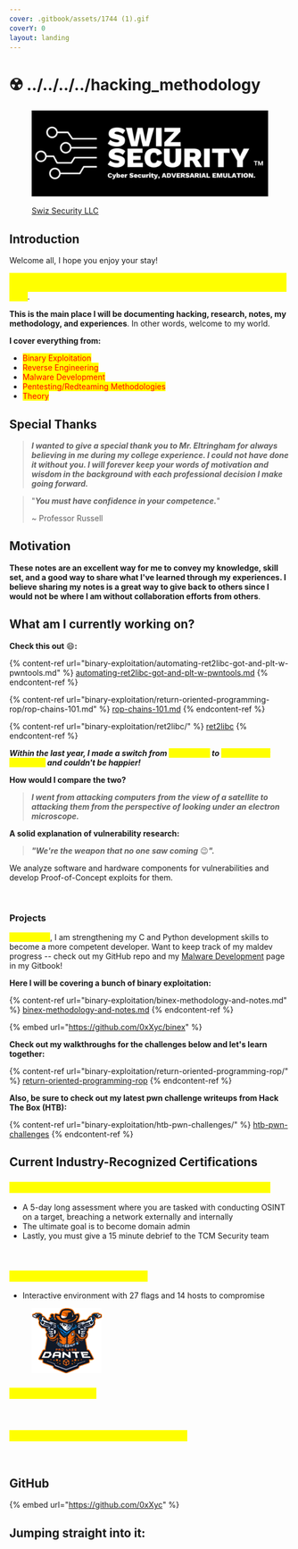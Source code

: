 ```yaml
---
cover: .gitbook/assets/1744 (1).gif
coverY: 0
layout: landing
---
```


# ☢️ ../../../../hacking\_methodology

<figure><img src=".gitbook/assets/image (1) (1) (1) (1) (1) (1) (1) (1) (1) (1) (1) (1) (1) (1) (1) (1) (1) (1) (1) (1) (1) (1) (1) (1) (1) (1) (1) (1) (1) (1).png" alt=""><figcaption><p><a href="https://swizsecurity.com/">Swiz Security LLC</a></p></figcaption></figure>

## Introduction

Welcome all, I hope you enjoy your stay!

_<mark style="color:yellow;">Knowledge should be free, accessible to all, and in one place. The security community permitted me to be able to learn all of this, this is just me giving back</mark>._

**This is the main place I will be documenting hacking, research, notes, my methodology, and experiences**. In other words, welcome to my world.

**I cover everything from:**

* <mark style="color:red;">Binary Exploitation</mark>
* <mark style="color:red;">Reverse Engineering</mark>
* <mark style="color:red;">Malware Development</mark>
* <mark style="color:red;">Pentesting/Redteaming Methodologies</mark>
* <mark style="color:red;">Theory</mark>

## Special Thanks

> _**I wanted to give a special thank you to Mr. Eltringham for always believing in me during my college experience. I could not have done it without you. I will forever keep your words of motivation and wisdom in the background with each professional decision I make going forward.**_

> "_**You must have confidence in your competence.**_"
>
> \~ Professor Russell

## Motivation

**These notes are an excellent way for me to convey my knowledge, skill set, and a good way to share what I've learned through my experiences. I believe sharing my notes is a great way to give back to others since I would not be where I am without collaboration efforts from others**.

## What am I currently working on?

**Check this out** :smile:**:**&#x20;

{% content-ref url="binary-exploitation/automating-ret2libc-got-and-plt-w-pwntools.md" %}
[automating-ret2libc-got-and-plt-w-pwntools.md](binary-exploitation/automating-ret2libc-got-and-plt-w-pwntools.md)
{% endcontent-ref %}

{% content-ref url="binary-exploitation/return-oriented-programming-rop/rop-chains-101.md" %}
[rop-chains-101.md](binary-exploitation/return-oriented-programming-rop/rop-chains-101.md)
{% endcontent-ref %}

{% content-ref url="binary-exploitation/ret2libc/" %}
[ret2libc](binary-exploitation/ret2libc/)
{% endcontent-ref %}

_**Within the last year, I made a switch from&#x20;**<mark style="color:yellow;">**Pentesting**</mark>**&#x20;to&#x20;**<mark style="color:yellow;">**Vulnerability Research**</mark>**&#x20;and couldn't be happier!**_&#x20;

**How would I compare the two?**

> _**I went from attacking computers from the view of a satellite to attacking them from the perspective of looking under an electron microscope.**_

**A solid explanation of vulnerability research:**&#x20;

> _**"We're the weapon that no one saw coming**_ :wink:_**".**_

We analyze software and hardware components for vulnerabilities and develop Proof-of-Concept exploits for them.

<figure><img src=".gitbook/assets/Screenshot 2024-06-26 at 3.35.28 PM.png" alt=""><figcaption></figcaption></figure>

### Projects

<mark style="color:yellow;">As of lately</mark>, I am strengthening my C and Python development skills to become a more competent developer. Want to keep track of my maldev progress -- check out my GitHub repo and my [Malware Development](malware-development/) page in my Gitbook!&#x20;

**Here I will be covering a bunch of binary exploitation:**

{% content-ref url="binary-exploitation/binex-methodology-and-notes.md" %}
[binex-methodology-and-notes.md](binary-exploitation/binex-methodology-and-notes.md)
{% endcontent-ref %}

{% embed url="https://github.com/0xXyc/binex" %}

**Check out my walkthroughs for the challenges below and let's learn together:**

{% content-ref url="binary-exploitation/return-oriented-programming-rop/" %}
[return-oriented-programming-rop](binary-exploitation/return-oriented-programming-rop/)
{% endcontent-ref %}

**Also, be sure to check out my latest pwn challenge writeups from Hack The Box (HTB):**

{% content-ref url="binary-exploitation/htb-pwn-challenges/" %}
[htb-pwn-challenges](binary-exploitation/htb-pwn-challenges/)
{% endcontent-ref %}

## Current Industry-Recognized Certifications

### <mark style="color:yellow;">TCM Security Practical Network Penetration Tester (PNPT)</mark>

* A 5-day long assessment where you are tasked with conducting OSINT on a target, breaching a network externally and internally
* The ultimate goal is to become domain admin
* Lastly, you must give a 15 minute debrief to the TCM Security team

<figure><img src=".gitbook/assets/image (1) (9) (1).png" alt="" width="200"><figcaption></figcaption></figure>

### <mark style="color:yellow;">Hack The Box's Dante Pro Labs</mark>

* Interactive environment with 27 flags and 14 hosts to compromise

<figure><img src=".gitbook/assets/image (11) (1) (1) (2).png" alt=""><figcaption></figcaption></figure>

### <mark style="color:yellow;">CompTIA Security+</mark>

<figure><img src=".gitbook/assets/image (13) (4).png" alt=""><figcaption></figcaption></figure>

### <mark style="color:yellow;">eLearn Junior Penetration Tester (eJPT)</mark>

<figure><img src=".gitbook/assets/image (2) (6) (1).png" alt=""><figcaption></figcaption></figure>

## GitHub

{% embed url="https://github.com/0xXyc" %}

## Jumping straight into it:
